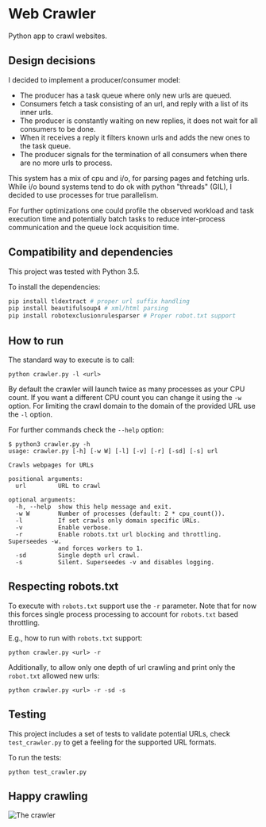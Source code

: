 # Web Crawler

Python app to crawl websites.

## Design decisions

I decided to implement a producer/consumer model:

* The producer has a task queue where only new urls are queued.
* Consumers fetch a task consisting of an url, and reply with a list of its inner urls.
* The producer is constantly waiting on new replies, it does not wait for all consumers to be done.
* When it receives a reply it filters known urls and adds the new ones to the task queue.
* The producer signals for the termination of all consumers when there are no more urls to process.

This system has a mix of cpu and i/o, for parsing pages and fetching urls.
While i/o bound systems tend to do ok with python "threads" (GIL), 
I decided to use processes for true parallelism.

For further optimizations one could profile the observed workload and task execution time
and potentially batch tasks to reduce inter-process communication and the queue lock acquisition time.

## Compatibility and dependencies

This project was tested with Python 3.5.

To install the dependencies:

```bash
pip install tldextract # proper url suffix handling
pip install beautifulsoup4 # xml/html parsing
pip install robotexclusionrulesparser # Proper robot.txt support
```

## How to run

The standard way to execute is to call:

```
python crawler.py -l <url>
```

By default the crawler will launch twice as many processes as your CPU count.
If you want a different CPU count you can change it using the `-w` option.
For limiting the crawl domain to the domain of the provided URL use the `-l` option.

For further commands check the `--help` option:

```
$ python3 crawler.py -h
usage: crawler.py [-h] [-w W] [-l] [-v] [-r] [-sd] [-s] url

Crawls webpages for URLs

positional arguments:
  url         URL to crawl

optional arguments:
  -h, --help  show this help message and exit.
  -w W        Number of processes (default: 2 * cpu_count()).
  -l          If set crawls only domain specific URLs.
  -v          Enable verbose.
  -r          Enable robots.txt url blocking and throttling. Superseedes -w.
              and forces workers to 1.
  -sd         Single depth url crawl.
  -s          Silent. Superseedes -v and disables logging.
```

## Respecting robots.txt

To execute with `robots.txt` support use the `-r` parameter. Note that for now this forces
single process processing to account for `robots.txt` based throttling.

E.g., how to run with `robots.txt` support:

```
python crawler.py <url> -r
```

Additionally, to allow only one depth of url crawling and print only the `robot.txt` allowed new urls:

```
python crawler.py <url> -r -sd -s
```

## Testing

This project includes a set of tests to validate potential URLs, check `test_crawler.py`
to get a feeling for the supported URL formats.

To run the tests:

```
python test_crawler.py
```

## Happy crawling

![The crawler](https://media.giphy.com/media/8TweT7thDuT6ybPL9L/giphy.gif "The crawler")
